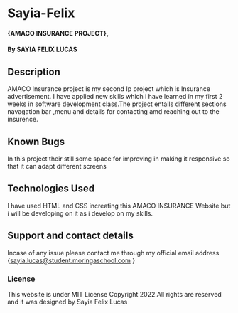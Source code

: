 # Sayia-Felix
#### {AMACO INSURANCE PROJECT},
#### By SAYIA FELIX LUCAS
## Description
AMACO Insurance project is my second Ip project which is Insurance advertisement. I have applied new skills which i have learned in my first 2 weeks in software development class.The project entails different sections navagation bar ,menu and details for contacting amd reaching out to the insurence.
## Known Bugs
In this project their still some space for improving in making it responsive so that it can adapt different screens 
## Technologies Used
I have used HTML and CSS increating this AMACO INSURANCE Website but i will be developing on it as i develop on my skills.
## Support and contact details
Incase of any issue please contact me through my official email address {sayia.lucas@student.moringaschool.com }
### License
This website is under MIT License
Copyright 2022.All rights are reserved and it was designed by Sayia Felix Lucas
  